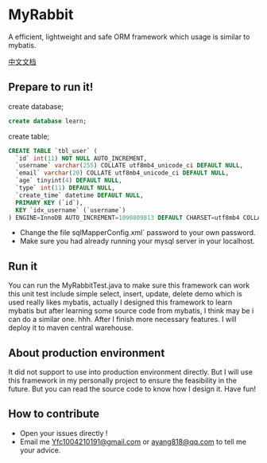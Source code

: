 # MyRabbit
A efficient, lightweight and safe ORM framework which usage is similar to mybatis.

[中文文档](README_ZH.md)

## Prepare to run it!
create database;
```sql
create database learn;
```
create table;
```sql
CREATE TABLE `tbl_user` (
  `id` int(11) NOT NULL AUTO_INCREMENT,
  `username` varchar(255) COLLATE utf8mb4_unicode_ci DEFAULT NULL,
  `email` varchar(20) COLLATE utf8mb4_unicode_ci DEFAULT NULL,
  `age` tinyint(4) DEFAULT NULL,
  `type` int(11) DEFAULT NULL,
  `create_time` datetime DEFAULT NULL,
  PRIMARY KEY (`id`),
  KEY `idx_username` (`username`)
) ENGINE=InnoDB AUTO_INCREMENT=1090809813 DEFAULT CHARSET=utf8mb4 COLLATE=utf8mb4_unicode_ci
```
- Change the file sqlMapperConfig.xml` password to your own password. 
- Make sure you had already running your mysql server in your localhost.

## Run it
You can run the MyRabbitTest.java to make sure this framework can work this unit test include simple select, insert,
update, delete demo which is used really likes mybatis, actually I designed this framework to learn mybatis but after learning some source code from mybatis, I think may be i can do a similar one. hhh. After I finish more necessary
features. I will deploy it to maven central warehouse.

## About production environment
It did not support to use into production environment directly. But I will use this framework in my personally project to ensure the feasibility in the future. But you can read the source code to know how I design it. Have fun!

## How to contribute   
- Open your issues directly !
- Email me Yfc1004210191@gmail.com or ayang818@qq.com to tell me your advice. 